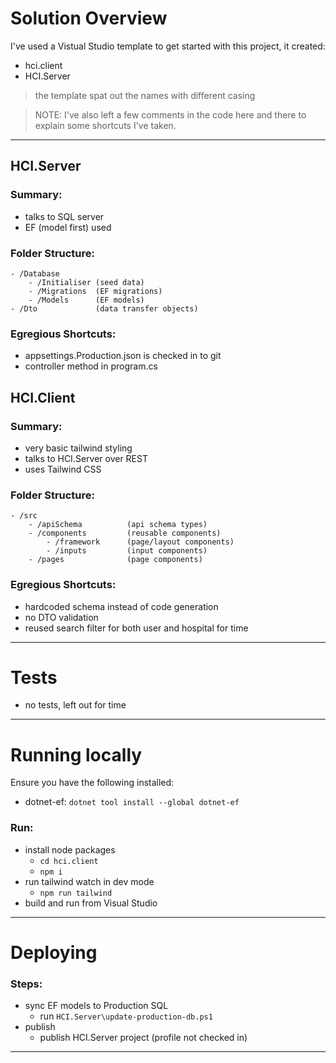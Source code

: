 # Solution Overview

I've used a Vistual Studio template to get started with this project, it created:
- hci.client
- HCI.Server
> the template spat out the names with different casing


> NOTE: I've also left a few comments in the code here and there to explain some shortcuts I've taken.


---
## HCI.Server
### Summary:
- talks to SQL server
- EF (model first) used

### Folder Structure:
```
- /Database
    - /Initialiser (seed data)
    - /Migrations  (EF migrations)
    - /Models      (EF models)
- /Dto             (data transfer objects)
```

### Egregious Shortcuts:
- appsettings.Production.json is checked in to git
- controller method in program.cs


## HCI.Client
### Summary:
- very basic tailwind styling
- talks to HCI.Server over REST
- uses Tailwind CSS

### Folder Structure:
```
- /src
    - /apiSchema          (api schema types)
    - /components         (reusable components)
        - /framework      (page/layout components)
        - /inputs         (input components)
    - /pages              (page components)
```

### Egregious Shortcuts:
- hardcoded schema instead of code generation
- no DTO validation
- reused search filter for both user and hospital for time

---
# Tests
- no tests, left out for time


---
# Running locally
Ensure you have the following installed:
- dotnet-ef: `dotnet tool install --global dotnet-ef`

### Run:
- install node packages
  - `cd hci.client`
  - `npm i`
- run tailwind watch in dev mode 
    - `npm run tailwind`
- build and run from Visual Studio

---
# Deploying
### Steps:
- sync EF models to Production SQL
    - run `HCI.Server\update-production-db.ps1`
- publish
    - publish HCI.Server project (profile not checked in)
---